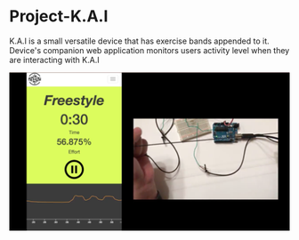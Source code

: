 # Project-K.A.I
K.A.I is a small versatile device that has exercise bands appended to it. Device's companion web application monitors users activity level when they are interacting with K.A.I

![alt text](https://github.com/Frcerv11/Project-K.A.I/blob/master/images/demo.png)
